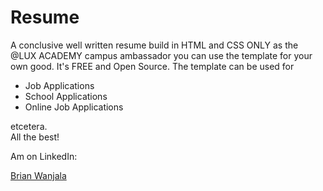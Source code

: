 # Resume

A conclusive well written resume build in HTML and CSS ONLY as the @LUX ACADEMY campus ambassador 
you can use the template for your own good. It's FREE and Open Source. 
The template can be used for 
<ul>
<li>Job Applications</li>
<li>School Applications</li>
<li>Online Job Applications</li>
</ul>
etcetera. <br>
All the best!

Am on LinkedIn: <div class="LI-profile-badge"  data-version="v1" data-size="medium" data-locale="en_US" data-type="vertical" data-theme="dark" data-vanity="brian-wanjala-324b57180"><a class="LI-simple-link" href='https://ke.linkedin.com/in/brian-wanjala-324b57180?trk=profile-badge'>Brian Wanjala</a></div>
